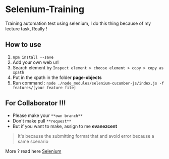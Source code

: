 # Selenium-Training
Training automation test using selenium, I do this thing because of my lecture task, Really !

## How to use 

1. `npm install --save`
2. Add your own web url
3. Search element by `Inspect element > choose element > copy > copy as xpath`
4. Put in the xpath in the folder **page-objects**
5. Run command : `node ./node_modules/selenium-cucumber-js/index.js -f features/[your feature file]`

## For Collaborator !!!
- Please make your `**own branch**`
- Don't make pull `**request**`
- But if you want to make, assign to me **evanezcent**

> It's because the submitting format that and avoid error because a same scenario

More ? read here [Selenium](https://www.npmjs.com/package/selenium-cucumber-js)
